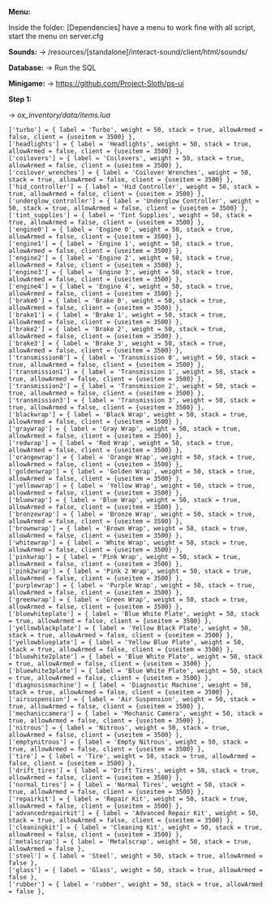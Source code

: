 **Menu:**

Inside the folder: [Dependencies] have a menu to work fine with all script, start the menu on server.cfg

**Sounds:**
-> /resources/[standalone]/interact-sound/client/html/sounds/

**Database:**
-> Run the SQL

**Minigame:**
-> https://github.com/Project-Sloth/ps-ui

**Step 1:**

-> *ox_inventory/data/items.lua*

    ['turbo'] = { label = 'Turbo', weight = 50, stack = true, allowArmed = false, client = {useitem = 3500} },
    ['headlights'] = { label = 'Headlights', weight = 50, stack = true, allowArmed = false, client = {useitem = 3500} },
    ['coilovers'] = { label = 'Coilovers', weight = 50, stack = true, allowArmed = false, client = {useitem = 3500} },
    ['coilover_wrenches'] = { label = 'Coilover Wrenches', weight = 50, stack = true, allowArmed = false, client = {useitem = 3500} },
    ['hid_controller'] = { label = 'Hid Controller', weight = 50, stack = true, allowArmed = false, client = {useitem = 3500} },
    ['underglow_controller'] = { label = 'Underglow Controller', weight = 50, stack = true, allowArmed = false, client = {useitem = 3500} },
    ['tint_supplies'] = { label = 'Tint Supplies', weight = 50, stack = true, allowArmed = false, client = {useitem = 3500} },
    ['engine0'] = { label = 'Engine 0', weight = 50, stack = true, allowArmed = false, client = {useitem = 3500} },
    ['engine1'] = { label = 'Engine 1', weight = 50, stack = true, allowArmed = false, client = {useitem = 3500} },
    ['engine2'] = { label = 'Engine 2', weight = 50, stack = true, allowArmed = false, client = {useitem = 3500} },
    ['engine3'] = { label = 'Engine 3', weight = 50, stack = true, allowArmed = false, client = {useitem = 3500} },
    ['engine4'] = { label = 'Engine 4', weight = 50, stack = true, allowArmed = false, client = {useitem = 3500} },
    ['brake0'] = { label = 'Brake 0', weight = 50, stack = true, allowArmed = false, client = {useitem = 3500} },
    ['brake1'] = { label = 'Brake 1', weight = 50, stack = true, allowArmed = false, client = {useitem = 3500} },
    ['brake2'] = { label = 'Brake 2', weight = 50, stack = true, allowArmed = false, client = {useitem = 3500} },
    ['brake3'] = { label = 'Brake 3', weight = 50, stack = true, allowArmed = false, client = {useitem = 3500} },
    ['transmission0'] = { label = 'Transmission 0', weight = 50, stack = true, allowArmed = false, client = {useitem = 3500} },
    ['transmission1'] = { label = 'Transmission 1', weight = 50, stack = true, allowArmed = false, client = {useitem = 3500} },
    ['transmission2'] = { label = 'Transmission 2', weight = 50, stack = true, allowArmed = false, client = {useitem = 3500} },
    ['transmission3'] = { label = 'Transmission 3', weight = 50, stack = true, allowArmed = false, client = {useitem = 3500} },
    ['blackwrap'] = { label = 'Black Wrap', weight = 50, stack = true, allowArmed = false, client = {useitem = 3500} },
    ['graywrap'] = { label = 'Gray Wrap', weight = 50, stack = true, allowArmed = false, client = {useitem = 3500} },
    ['redwrap'] = { label = 'Red Wrap', weight = 50, stack = true, allowArmed = false, client = {useitem = 3500} },
    ['orangewrap'] = { label = 'Orange Wrap', weight = 50, stack = true, allowArmed = false, client = {useitem = 3500} },
    ['goldenwrap'] = { label = 'Golden Wrap', weight = 50, stack = true, allowArmed = false, client = {useitem = 3500} },
    ['yellowwrap'] = { label = 'Yellow Wrap', weight = 50, stack = true, allowArmed = false, client = {useitem = 3500} },
    ['bluewrap'] = { label = 'Blue Wrap', weight = 50, stack = true, allowArmed = false, client = {useitem = 3500} },
    ['bronzewrap'] = { label = 'Bronze Wrap', weight = 50, stack = true, allowArmed = false, client = {useitem = 3500} },
    ['brownwrap'] = { label = 'Brown Wrap', weight = 50, stack = true, allowArmed = false, client = {useitem = 3500} },
    ['whitewrap'] = { label = 'White Wrap', weight = 50, stack = true, allowArmed = false, client = {useitem = 3500} },
    ['pinkwrap'] = { label = 'Pink Wrap', weight = 50, stack = true, allowArmed = false, client = {useitem = 3500} },
    ['pink2wrap'] = { label = 'Pink 2 Wrap', weight = 50, stack = true, allowArmed = false, client = {useitem = 3500} },
    ['purplewrap'] = { label = 'Purple Wrap', weight = 50, stack = true, allowArmed = false, client = {useitem = 3500} },
    ['greenwrap'] = { label = 'Green Wrap', weight = 50, stack = true, allowArmed = false, client = {useitem = 3500} },
    ['bluewhiteplate'] = { label = 'Blue White Plate', weight = 50, stack = true, allowArmed = false, client = {useitem = 3500} },
    ['yellowblackplate'] = { label = 'Yellow Black Plate', weight = 50, stack = true, allowArmed = false, client = {useitem = 3500} },
    ['yellowblueplate'] = { label = 'Yellow Blue Plate', weight = 50, stack = true, allowArmed = false, client = {useitem = 3500} },
    ['bluewhite2plate'] = { label = 'Blue White Plate', weight = 50, stack = true, allowArmed = false, client = {useitem = 3500} },
    ['bluewhite3plate'] = { label = 'Blue White Plate', weight = 50, stack = true, allowArmed = false, client = {useitem = 3500} },
    ['diagnosismachine'] = { label = 'Diagnostic Machine', weight = 50, stack = true, allowArmed = false, client = {useitem = 3500} },
    ['airsuspension'] = { label = 'Air Suspension', weight = 50, stack = true, allowArmed = false, client = {useitem = 3500} },
    ['mechaniccamera'] = { label = 'Mechanic Camera', weight = 50, stack = true, allowArmed = false, client = {useitem = 3500} },
    ['nitrous'] = { label = 'Nitrous', weight = 50, stack = true, allowArmed = false, client = {useitem = 3500} },
    ['emptynitrous'] = { label = 'Empty Nitrous', weight = 50, stack = true, allowArmed = false, client = {useitem = 3500} },
    ['tire'] = { label = 'Tire', weight = 50, stack = true, allowArmed = false, client = {useitem = 3500} },
    ['drift_tires'] = { label = 'Drift Tires', weight = 50, stack = true, allowArmed = false, client = {useitem = 3500} },
    ['normal_tires'] = { label = 'Normal Tires', weight = 50, stack = true, allowArmed = false, client = {useitem = 3500} },
    ['repairkit'] = { label = 'Repair Kit', weight = 50, stack = true, allowArmed = false, client = {useitem = 3500} },
    ['advancedrepairkit'] = { label = 'Advanced Repair Kit', weight = 50, stack = true, allowArmed = false, client = {useitem = 3500} },
    ['cleaningkit'] = { label = 'Cleaning Kit', weight = 50, stack = true, allowArmed = false, client = {useitem = 3500} },
    ['metalscrap'] = { label = 'Metalscrap', weight = 50, stack = true, allowArmed = false },
    ['steel'] = { label = 'Steel', weight = 50, stack = true, allowArmed = false },
    ['glass'] = { label = 'Glass', weight = 50, stack = true, allowArmed = false },
    ['rubber'] = { label = 'rubber', weight = 50, stack = true, allowArmed = false },

